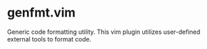 # genfmt.vim

Generic code formatting utility. 
This vim plugin utilizes user-defined external tools to format code.
